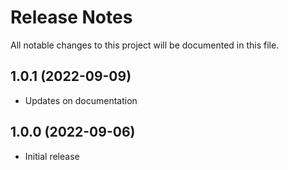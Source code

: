 # Release Notes
All notable changes to this project will be documented in this file.

## 1.0.1 (2022-09-09)

- Updates on documentation

## 1.0.0 (2022-09-06)

- Initial release